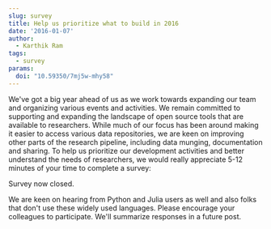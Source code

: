 ```yaml
---
slug: survey
title: Help us prioritize what to build in 2016
date: '2016-01-07'
author:
  - Karthik Ram
tags:
  - survey
params:
  doi: "10.59350/7mj5w-mhy58"
---
```


We've got a big year ahead of us as we work towards expanding our team and organizing various events and activities. We remain committed to supporting and expanding the landscape of open source tools that are available to researchers. While much of our focus has been around making it easier to access various data repositories, we are keen on improving other parts of the research pipeline, including data munging, documentation and sharing. To help us prioritize our development activities and better understand the needs of researchers, we would really appreciate 5-12 minutes of your time to complete a survey:

Survey now closed.

We are keen on hearing from Python and Julia users as well and also folks that don't use these widely used languages. Please encourage your colleagues to participate. We'll summarize responses in a future post.
